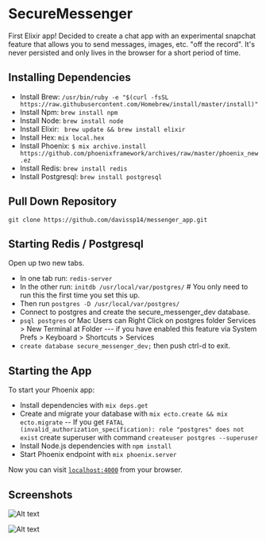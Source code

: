 # SecureMessenger

First Elixir app! Decided to create a chat app with an experimental snapchat feature that allows you to send messages, images, etc. "off the record".  It's never persisted and only lives in the browser for a short period of time. 

## Installing Dependencies

* Install Brew: `/usr/bin/ruby -e "$(curl -fsSL https://raw.githubusercontent.com/Homebrew/install/master/install)"`
* Install Npm: `brew install npm`
* Install Node: `brew install node`
* Install Elixir: ` brew update && brew install elixir`
* Install Hex:  `mix local.hex`
* Install Phoenix: `$ mix archive.install https://github.com/phoenixframework/archives/raw/master/phoenix_new.ez`
* Install Redis: `brew install redis`
* Install Postgresql: `brew install postgresql`


## Pull Down Repository
 `git clone https://github.com/davissp14/messenger_app.git`

## Starting Redis / Postgresql
Open up two new tabs.
 * In one tab run:  `redis-server` 
 * In the other run: `initdb /usr/local/var/postgres/`  # You only need to run this the first time you set this up.
 * Then run `postgres -D /usr/local/var/postgres/`
 * Connect to postgres and create the secure_messenger_dev database.
 * `psql postgres` or Mac Users can Right Click on postgres folder Services > New Terminal at Folder --- if you have enabled this feature via System Prefs > Keyboard > Shortcuts > Services
 * `create database secure_messenger_dev;` then push ctrl-d to exit. 

## Starting the App

To start your Phoenix app:

  * Install dependencies with `mix deps.get`
  * Create and migrate your database with `mix ecto.create && mix ecto.migrate` -- If you get `FATAL (invalid_authorization_specification): role "postgres" does not exist` create superuser with command `createuser postgres --superuser`
  * Install Node.js dependencies with `npm install`
  * Start Phoenix endpoint with `mix phoenix.server`

Now you can visit [`localhost:4000`](http://localhost:4000) from your browser.

  
## Screenshots

![Alt text](https://dl.dropboxusercontent.com/u/22919770/screen_1.png "Screen 1")

![Alt text](https://dl.dropboxusercontent.com/u/22919770/screen_2.png "Screen 2")


